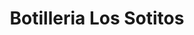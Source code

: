 ---
title: "Botilleria Los Sotitos"
url: /san-bernardo/botilleria-los-sotitos/
shop: Spirituosen
---